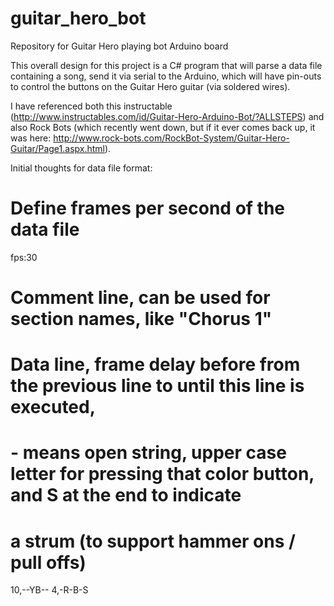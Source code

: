 # guitar_hero_bot
Repository for Guitar Hero playing bot Arduino board

This overall design for this project is a C# program that will parse a data file containing a song,
send it via serial to the Arduino, which will have pin-outs to control the buttons on the Guitar Hero
guitar (via soldered wires).

I have referenced both this instructable (http://www.instructables.com/id/Guitar-Hero-Arduino-Bot/?ALLSTEPS)
and also Rock Bots (which recently went down, but if it ever comes back up, it was here: http://www.rock-bots.com/RockBot-System/Guitar-Hero-Guitar/Page1.aspx.html).

Initial thoughts for data file format:
# Define frames per second of the data file
fps:30
# Comment line, can be used for section names, like "Chorus 1"

# Data line, frame delay before from the previous line to until this line is executed,
# - means open string, upper case letter for pressing that color button, and S at the end to indicate
# a strum (to support hammer ons / pull offs)
10,--YB--
4,-R-B-S